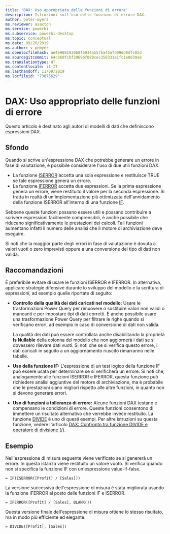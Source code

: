 ```yaml
---
title: 'DAX: Uso appropriato delle funzioni di errore'
description: Istruzioni sull'uso delle funzioni di errore DAX.
author: peter-myers
ms.reviewer: asaxton
ms.service: powerbi
ms.subservice: powerbi-desktop
ms.topic: conceptual
ms.date: 09/26/2019
ms.author: v-pemyer
ms.openlocfilehash: ae4e9081930b0f6934a557ba45afd99dd8dfc05d
ms.sourcegitcommit: 64c860fcbf2969bf089cec358331a1fc1e0d39a8
ms.translationtype: HT
ms.contentlocale: it-IT
ms.lasthandoff: 11/09/2019
ms.locfileid: "73875629"
---
```

# <a name="dax-appropriate-use-of-error-functions"></a>DAX: Uso appropriato delle funzioni di errore

Questo articolo è destinato agli autori di modelli di dati che definiscono espressioni DAX.

## <a name="background"></a>Sfondo

Quando si scrive un'espressione DAX che potrebbe generare un errore in fase di valutazione, è possibile considerare l'uso di due utili funzioni DAX.

- La funzione [ISERROR](/dax/iserror-function-dax) accetta una sola espressione e restituisce TRUE se tale espressione genera un errore.
- La funzione [IFERROR](/dax/iferror-function-dax) accetta due espressioni. Se la prima espressione genera un errore, viene restituito il valore per la seconda espressione. Si tratta in realtà di un'implementazione più ottimizzata dell'annidamento della funzione ISERROR all'interno di una funzione [IF](/dax/if-function-dax).

Sebbene queste funzioni possano essere utili e possano contribuire a scrivere espressioni facilmente comprensibili, è anche possibile che riducano significativamente le prestazioni dei calcoli. Tali funzioni aumentano infatti il numero delle analisi che il motore di archiviazione deve eseguire.

Si noti che la maggior parte degli errori in fase di valutazione è dovuta a valori vuoti o zero imprevisti oppure a una conversione del tipo di dati non valida.

## <a name="recommendations"></a>Raccomandazioni

È preferibile evitare di usare le funzioni ISERROR e IFERROR. In alternativa, applicare strategie difensive durante lo sviluppo del modello e la scrittura di espressioni, ad esempio quelle riportate di seguito:

- **Controllo della qualità dei dati caricati nel modello:** Usare le trasformazioni Power Query per rimuovere o sostituire valori non validi o mancanti e per impostare tipi di dati corretti. È anche possibile usare una trasformazione Power Query per filtrare le righe quando si verificano errori, ad esempio in caso di conversione di dati non valida.

    La qualità dei dati può essere controllata anche disabilitando la proprietà **Is Nullable** della colonna del modello che non aggiornerà i dati se si dovessero rilevare dati vuoti. Si noti che se si verifica questo errore, i dati caricati in seguito a un aggiornamento riuscito rimarranno nelle tabelle.
- **Uso della funzione IF:** L'espressione di un test logico della funzione IF può essere usata per determinare se si verificherà un errore. Si noti che, analogamente alle funzioni ISERROR e IFERROR, questa funzione può richiedere analisi aggiuntive del motore di archiviazione, ma è probabile che le prestazioni siano migliori rispetto alle altre funzioni, in quanto non si devono generare errori.
- **Uso di funzioni a tolleranza di errore:** Alcune funzioni DAX testano e compensano le condizioni di errore. Queste funzioni consentono di immettere un risultato alternativo che verrebbe invece restituito. La funzione [DIVIDE](/dax/divide-function-dax) è uno di questi esempi. Per altre istruzioni su questa funzione, vedere l'articolo [DAX: Confronto tra funzione DIVIDE e operatore di divisione (/)](dax-divide-function-operator.md).

## <a name="example"></a>Esempio

Nell'espressione di misura seguente viene verificato se si genererà un errore. In questa istanza viene restituito un valore vuoto. Si verifica quando non si specifica la funzione IF con un'espressione value-if-false.
```dax
= IF(ISERROR([Profit] / [Sales]))
```
La versione successiva dell'espressione di misura è stata migliorata usando la funzione IFERROR al posto delle funzioni IF e ISERROR.
```dax
= IFERROR([Profit] / [Sales], BLANK())
```
Questa versione finale dell'espressione di misura ottiene lo stesso risultato, ma in modo più efficiente ed elegante.
```dax
= DIVIDE([Profit], [Sales])
```